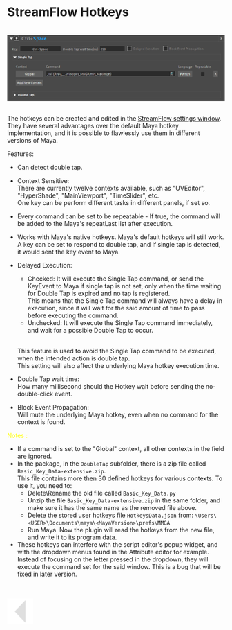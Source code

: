 
# StreamFlow Hotkeys
<br>
<img src="../../media/img/HotkeyUI.png" alt="drawing" align="center" width="800"/><br><br>

The hotkeys can be created and edited in the [StreamFlow settings window](../UIs/./settings.md#).
They have several advantages over the default Maya hotkey implementation, and it is possible to flawlessly use them in different versions of Maya.

Features:
* Can detect double tap.
  
* Context Sensitive:<br>
  There are currently twelve contexts available, such as "UVEditor", "HyperShade", "MainViewport", "TimeSlider", etc.<br>
  One key can be perform different tasks in different panels, if set so.<br>

* Every command can be set to be repeatable - If true, the command will be added to the Maya's repeatLast list after execution.

* Works with Maya's native hotkeys.
  Maya's default hotkeys will still work. A key can be set to respond to double tap, and if single tap is detected, it would sent the key event to Maya.

* Delayed Execution: <br>
    * Checked:  It will execute the Single Tap command, or send the KeyEvent to Maya if single tap is not set, only when the time waiting for Double Tap is expired and no tap is registered.<br>
    This means that the Single Tap command will always have a delay in execution, since it will wait for the said amount of time to pass before executing the command.
    * Unchecked: It will execute the Single Tap command immediately, and wait for a possible Double Tap to occur.<br><br>

    This feature is  used to avoid the Single Tap command to be executed, when the intended action is double tap.<br>
    This setting will also affect the underlying Maya hotkey execution time.

* Double Tap wait time: <br>
  How many millisecond should the Hotkey wait before sending the no-double-click event.

* Block Event Propagation: <br>
  Will mute the underlying Maya hotkey,  even when no command for the context is found.

<span style="color: yellow;">Notes :</span>
  * If a command is set to the "Global" context, all other contexts in the field are ignored.<br>
  * In the package, in the `DoubleTap` subfolder, there is a zip file called `Basic_Key_Data-extensive.zip`.<br>
    This file contains more then 30 defined hotkeys for various contexts. To use it, you need to:<br>
    * Delete\Rename the old file called `Basic_Key_Data.py`
    * Unzip the file `Basic_Key_Data-extensive.zip` in the same folder, and make sure it has the same name as the removed file above.
    * Delete the stored user hotkeys file `HotkeysData.json` from: `\Users\<USER>\Documents\maya\<MayaVersion>\prefs\MMGA`
    * Run Maya. Now the plugin will read the hotkeys from the new file, and write it to its program data.
  * These hotkeys can interfere with the script editor's popup widget, and with the dropdown menus found in the Attribute editor for example. Instead of focusing on the letter pressed in the dropdown, they will execute the command set for the said window. This is a bug that will be fixed in later version.

<br>
<br>



<a href="../../README.md#hotkeys">
    <img src="../../media/icons/Arrow_v2_LEFT.png" alt="BackArrow" height="60">
</a>